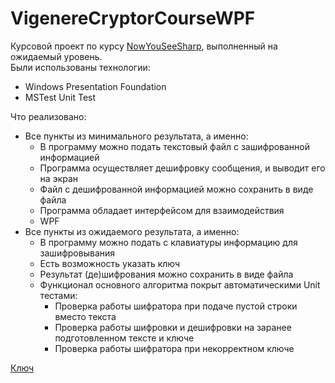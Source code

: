 # VigenereCryptorCourseWPF

Курсовой проект по курсу [NowYouSeeSharp](https://nyss.pro), выполненный на ожидаемый уровень.\
Были использованы технологии:
* Windows Presentation Foundation
* MSTest Unit Test

Что реализовано:
* Все пункты из минимального результата, а именно:
  * В программу можно подать текстовый файл с зашифрованной информацией
  * Программа осуществляет дешифровку сообщения, и выводит его на экран
  * Файл с дешифрованной информацией можно сохранить в виде файла
  * Программа обладает интерфейсом для взаимодействия
  * WPF
* Все пункты из ожидаемого результата, а именно:
  * В программу можно подать с клавиатуры информацию для зашифровывания
  * Есть возможность указать ключ
  * Результат (де)шифрования можно сохранить в виде файла
  * Функционал основного алгоритма покрыт автоматическими Unit тестами:
    * Проверка работы шифратора при подаче пустой строки вместо текста
    * Проверка работы шифровки и дешифровки на заранее подготовленном тексте и ключе
    * Проверка работы шифратора при некорректном ключе

[Ключ](https://ru.wikipedia.org/wiki/%D0%A1%D0%BA%D0%BE%D1%80%D0%BF%D0%B8%D0%BE%D0%BD_(%D0%B7%D0%BD%D0%B0%D0%BA_%D0%B7%D0%BE%D0%B4%D0%B8%D0%B0%D0%BA%D0%B0) "Скорпион") 
